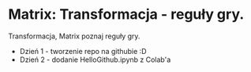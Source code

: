 # Matrix: Transformacja - reguły gry.

Transformacja, Matrix poznaj reguły gry.

* Dzień 1 - tworzenie repo na githubie :D
* Dzień 2 - dodanie HelloGithub.ipynb z Colab'a
